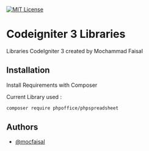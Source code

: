 [![MIT License](https://img.shields.io/badge/License-MIT-green.svg)](https://choosealicense.com/licenses/mit/)
# Codeigniter 3 Libraries

Libraries CodeIgniter 3 created by Mochammad Faisal


## Installation
Install Requirements with Composer

Current Library used :
```bash
composer require phpoffice/phpspreadsheet
```

## Authors

- [@mocfaisal](https://github.com/mocfaisal)